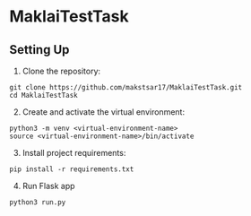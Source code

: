 # MaklaiTestTask

## Setting Up
1. Clone the repository:
```
git clone https://github.com/makstsar17/MaklaiTestTask.git
cd MaklaiTestTask
```
2. Create and activate the virtual environment:
```
python3 -m venv <virtual-environment-name>
source <virtual-environment-name>/bin/activate
```
3. Install project requirements:
```
pip install -r requirements.txt
```
4. Run Flask app
```
python3 run.py
```